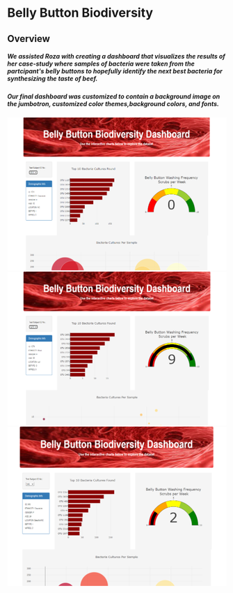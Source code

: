 # Belly Button Biodiversity
## Overview
##### We assisted Roza with creating a dashboard that visualizes the results of her case-study where samples of bacteria were taken from the partcipant's belly buttons to hopefully identify the next best bacteria for synthesizing the taste of beef. 
##### Our final dashboard was customized to contain a background image on the jumbotron, customized color themes,background colors, and fonts.
![homepage_940.PNG](https://github.com/carinaediaz/belly-button-biodiversity/blob/main/images/homepage_1511.PNG)
![homepage_1279.PNG](https://github.com/carinaediaz/belly-button-biodiversity/blob/main/images/homepage_1279.PNG)
![homepage_1511.PNG](https://github.com/carinaediaz/belly-button-biodiversity/blob/main/images/homepage_940.PNG)

